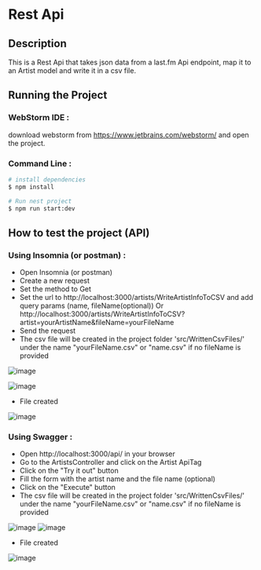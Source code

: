 # Rest Api
## Description

This is a Rest Api that takes json data from a last.fm Api endpoint, map it to an Artist model and write it in a csv file.

## Running the Project

### WebStorm IDE :
download webstorm from https://www.jetbrains.com/webstorm/ and open the project.

### Command Line :

```bash
# install dependencies
$ npm install

# Run nest project
$ npm run start:dev

```

## How to test the project (API)

### Using Insomnia (or postman) :

- Open Insomnia (or postman)
- Create a new request
- Set the method to Get
- Set the url to http://localhost:3000/artists/WriteArtistInfoToCSV and add query params (name, fileName(optional))
Or http://localhost:3000/artists/WriteArtistInfoToCSV?artist=yourArtistName&fileName=yourFileName
- Send the request
- The csv file will be created in the project folder 'src/WrittenCsvFiles/' under the name "yourFileName.csv" or "name.csv" if no fileName is provided

![image](https://user-images.githubusercontent.com/73803585/198861210-2e83eadf-3d5b-4b89-bdd7-29ea96897c81.png)

![image](https://user-images.githubusercontent.com/73803585/198861215-bd021f11-70ba-44fa-ab90-dac19bbc8f56.png)

- File created

![image](https://user-images.githubusercontent.com/73803585/198861220-5c4b1289-9ff5-41cc-b7c1-301c30e7c840.png)

### Using Swagger :

- Open http://localhost:3000/api/ in your browser
- Go to the ArtistsController and click on the Artist ApiTag
- Click on the "Try it out" button
- Fill the form with the artist name and the file name (optional)
- Click on the "Execute" button
- The csv file will be created in the project folder 'src/WrittenCsvFiles/' under the name "yourFileName.csv" or "name.csv" if no fileName is provided

![image](https://user-images.githubusercontent.com/73803585/198861227-c82c2d08-026e-4f24-a85c-ee7ca519455e.png)
![image](https://user-images.githubusercontent.com/73803585/198861228-a7cabcf6-d2d7-435b-89cd-d75de4026203.png)

- File created      

![image](https://user-images.githubusercontent.com/73803585/198861230-a353344b-d7b9-4f9a-853f-a47f2cb3f171.png)


